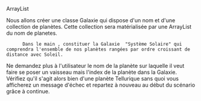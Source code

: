
ArrayList

  Nous allons créer une classe Galaxie  qui dispose d'un nom et d'une collection de planètes. Cette collection sera matérialisée par une ArrayList du nom de planetes.

          Dans le main , constituer la Galaxie  "Système Solaire" qui comprendra l'ensemble de nos planètes rangées par ordre croissant de distance avec Soleil.

  Ne demandez plus à l'utilisateur le nom de la planète sur laquelle il veut faire se poser un vaisseau mais l'index de la planète dans la Galaxie. Vérifiez qu'il s'agit alors bien d'une planète Tellurique sans quoi vous afficherez un message d'échec et repartez à nouveau au début du scénario grâce à continue.

